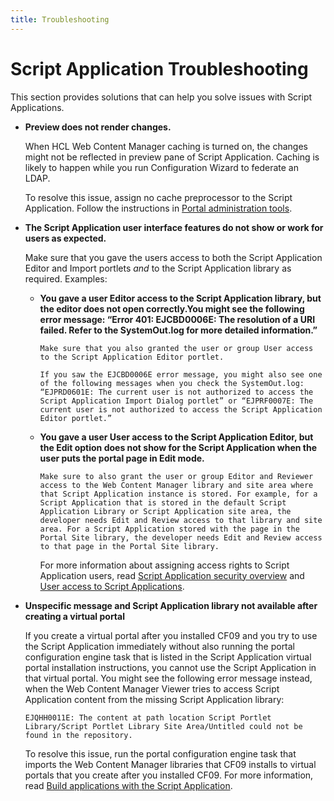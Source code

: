```yaml
---
title: Troubleshooting
---
```


# Script Application Troubleshooting

This section provides solutions that can help you solve issues with Script Applications.

- **Preview does not render changes.**

    When HCL Web Content Manager caching is turned on, the changes might not be reflected in preview pane of Script Application. Caching is likely to happen while you run Configuration Wizard to federate an LDAP.

    To resolve this issue, assign no cache preprocessor to the Script Application. Follow the instructions in [Portal administration tools](../../deployment/manage/portal_admin_tools/index.md).

- **The Script Application user interface features do not show or work for users as expected.**

    Make sure that you gave the users access to both the Script Application Editor and Import portlets *and* to the Script Application library as required. Examples:

  - **You gave a user Editor access to the Script Application library, but the editor does not open correctly.You might see the following error message: “Error 401: EJCBD0006E: The resolution of a URI failed. Refer to the SystemOut.log for more detailed information.”**

        Make sure that you also granted the user or group User access to the Script Application Editor portlet.

        If you saw the EJCBD0006E error message, you might also see one of the following messages when you check the SystemOut.log: “EJPRD0601E: The current user is not authorized to access the Script Application Import Dialog portlet” or “EJPRF0007E: The current user is not authorized to access the Script Application Editor portlet.”

  - **You gave a user User access to the Script Application Editor, but the Edit option does not show for the Script Application when the user puts the portal page in Edit mode.**

        Make sure to also grant the user or group Editor and Reviewer access to the Web Content Manager library and site area where that Script Application instance is stored. For example, for a Script Application that is stored in the default Script Application Library or Script Application site area, the developer needs Edit and Review access to that library and site area. For a Script Application stored with the page in the Portal Site library, the developer needs Edit and Review access to that page in the Portal Site library.

    For more information about assigning access rights to Script Application users, read [Script Application security overview](../script_application/script_application_security/index.md) and [User access to Script Applications](../script_application/script_application_security/sp_security_upgrade.md).

- **Unspecific message and Script Application library not available after creating a virtual portal**

    If you create a virtual portal after you installed CF09 and you try to use the Script Application immediately without also running the portal configuration engine task that is listed in the Script Application virtual portal installation instructions, you cannot use the Script Application in that virtual portal. You might see the following error message instead, when the Web Content Manager Viewer tries to access Script Application content from the missing Script Application library:

    `EJQHH0011E: The content at path location Script Portlet Library/Script Portlet Library Site Area/Untitled could not be found in the repository.`

    To resolve this issue, run the portal configuration engine task that imports the Web Content Manager libraries that CF09 installs to virtual portals that you create after you installed CF09. For more information, read [Build applications with the Script Application](build_app_with_script_application/index.md).
